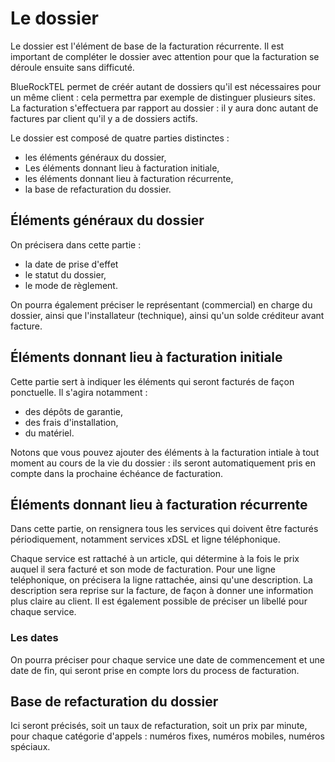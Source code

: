 # Le dossier

Le dossier est l'élément de base de la facturation récurrente. Il est important de compléter le dossier avec attention pour que la facturation se déroule ensuite sans difficuté.

BlueRockTEL permet de créér autant de dossiers qu'il est nécessaires pour un même client : cela permettra par exemple de distinguer plusieurs sites. La facturation s'effectuera par rapport au dossier : il y aura donc autant de factures par client qu'il y a de dossiers actifs.

Le dossier est composé de quatre parties distinctes :
* les éléments généraux du dossier,
* Les éléments donnant lieu à facturation initiale,
* les éléments donnant lieu à facturation récurrente, 
* la base de refacturation du dossier.

## Éléments généraux du dossier
On précisera dans cette partie : 
* la date de prise d'effet
* le statut du dossier,
* le mode de règlement.

On pourra également préciser le représentant (commercial) en charge du dossier, ainsi que l'installateur (technique), ainsi qu'un solde créditeur avant facture.
## Éléments donnant lieu à facturation initiale
Cette partie sert à indiquer les éléments qui seront facturés de façon ponctuelle. Il s'agira notamment :
* des dépôts de garantie,
* des frais d'installation,
* du matériel.

Notons que vous pouvez ajouter des éléments à la facturation intiale à tout moment au cours de la vie du dossier : ils seront automatiquement pris en compte dans la prochaine échéance de facturation.
## Éléments donnant lieu à facturation récurrente
Dans cette partie, on rensignera tous les services qui doivent être facturés périodiquement, notamment services xDSL et ligne téléphonique.

Chaque service est rattaché à un article, qui détermine à la fois le prix auquel il sera facturé et son mode de facturation. Pour une ligne teléphonique, on précisera la ligne rattachée, ainsi qu'une description. La description sera reprise sur la facture, de façon à donner une information plus claire au client. Il est également possible de préciser un libellé pour chaque service.
### Les dates
On pourra préciser pour chaque service une date de commencement et une date de fin, qui seront prise en compte lors du process de facturation.
## Base de refacturation du dossier
Ici seront précisés, soit un taux de refacturation, soit un prix par minute, pour chaque catégorie d'appels : numéros fixes, numéros mobiles, numéros spéciaux.

